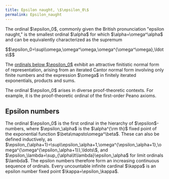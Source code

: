 ```yaml
---
title: Epsilon naught, \$\epsilon_0\$
permalink: Epsilon_naught
---
```












  
The ordinal \$\epsilon_0\$, commonly given the British pronunciation
"epsilon naught," is the smallest ordinal \$\alpha\$ for which
\$\alpha=\omega^\alpha\$ and can be equivalently characterized as the
supremum

\$\$\epsilon_0=\sup\\\omega,\omega^\omega,\omega^{\omega^\omega},\ldots\\\$\$

The [ordinals below
\$\epsilon_0\$](Small_countable_ordinals "Small countable ordinals")
exhibit an attractive finitistic normal form of representation, arising
from an iterated Cantor normal form involving only finite numbers and
the expression \$\omega\$ in finitely iterated exponentials, products
and sums.

The ordinal \$\epsilon_0\$ arises in diverse proof-theoretic contexts.
For example, it is the proof-theoretic ordinal of the first-order Peano
axioms.

## Epsilon numbers

The ordinal \$\epsilon_0\$ is the first ordinal in the hierarchy of
\$\epsilon\$-numbers, where \$\epsilon\_\alpha\$ is the \$\alpha^{\rm
th}\$ fixed point of the exponential function
\$\beta\mapsto\omega^\beta\$. These can also be defined inductively, as
\$\epsilon\_{\alpha+1}=\sup\\\epsilon\_\alpha+1,\omega^{\epsilon\_\alpha+1},\omega^{\omega^{\epsilon\_\alpha+1}},\ldots\\\$,
and \$\epsilon\_\lambda=\sup\_{\alpha\lt\lambda}\epsilon\_\alpha\$ for
limit ordinals \$\lambda\$. The epsilon numbers therefore form an
increasing continuous sequence of ordinals. Every uncountable infinite
cardinal \$\kappa\$ is an epsilon number fixed point
\$\kappa=\epsilon\_\kappa\$.


